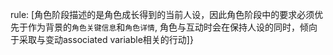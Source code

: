 rule: [角色阶段描述的是角色成长得到的当前人设，因此角色阶段中的要求必须优先于作为背景的`角色关键信息`和`角色详情`, 角色与<user>互动时会在保持人设的同时，倾向于采取与变动associated variable相关的行动]}